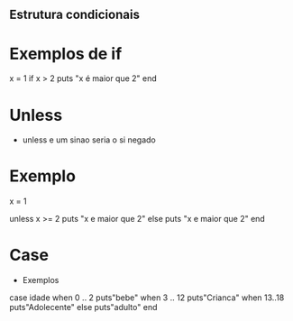 ## Estrutura condicionais

# Exemplos de if

x = 1
if x > 2
puts "x é maior que 2"
end

# Unless

- unless e um sinao seria o si negado

# Exemplo

x = 1

unless x >= 2
puts "x e maior que 2"
else
puts "x e maior que 2"
end

# Case

- Exemplos

case idade
when 0 .. 2
puts"bebe"
when 3 .. 12
puts"Crianca"
when 13..18
puts"Adolecente"
else
puts"adulto"
end
